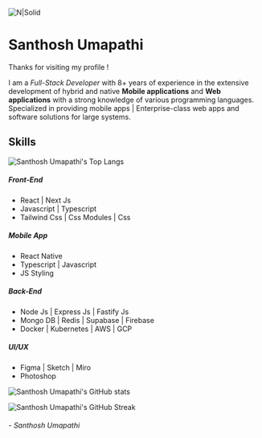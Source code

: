 ![N|Solid](https://drive.google.com/uc?export=view&id=1aFT5F0ePb-mk9C2rwBBPhBqYQcLNdGaJ)

# Santhosh Umapathi
Thanks for visiting my profile !

I am a _Full-Stack Developer_ with 8+ years of experience in the extensive development of hybrid and native **Mobile applications** and **Web applications** with a strong knowledge of various programming languages. Specialized in providing mobile apps | Enterprise-class web apps and software solutions for large systems.

## Skills
![Santhosh Umapathi's Top Langs](https://github-readme-stats.vercel.app/api/top-langs/?username=santhosh-umapathi&layout=compact&theme=react)

##### Front-End
- React | Next Js
- Javascript | Typescript
- Tailwind Css | Css Modules | Css 

##### Mobile App
- React Native
- Typescript | Javascript
- JS Styling

##### Back-End
- Node Js | Express Js | Fastify Js
- Mongo DB | Redis | Supabase | Firebase
- Docker | Kubernetes | AWS | GCP

##### UI/UX
- Figma | Sketch | Miro
- Photoshop

![Santhosh Umapathi's GitHub stats](https://github-readme-stats.vercel.app/api?username=santhosh-umapathi&show_icons=true&theme=react)


![Santhosh Umapathi's GitHub Streak](http://github-readme-streak-stats.herokuapp.com?user=santhosh-umapathi&theme=react&hide_border=true)

###### - Santhosh Umapathi
